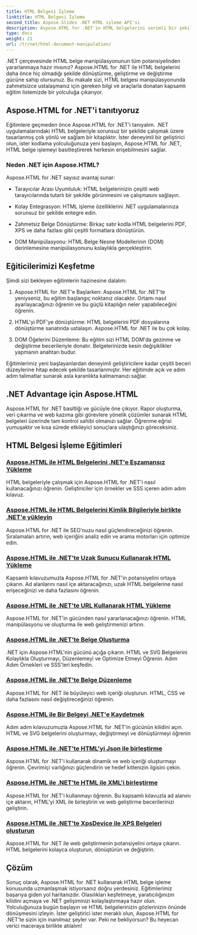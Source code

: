 ```yaml
---
title: HTML Belgesi İşleme
linktitle: HTML Belgesi İşleme
second_title: Aspose.Slides .NET HTML işleme API'si
description: Aspose.HTML for .NET'in HTML belgelerini verimli bir şekilde yönetmenizi nasıl sağladığını keşfedin. Süreç boyunca size yol gösterecek eğitimleri keşfedin.
type: docs
weight: 21
url: /tr/net/html-document-manipulation/
---
```


.NET çerçevesinde HTML belge manipülasyonunun tüm potansiyelinden yararlanmaya hazır mısınız? Aspose.HTML for .NET ile HTML belgelerini daha önce hiç olmadığı şekilde dönüştürme, geliştirme ve değiştirme gücüne sahip olursunuz. Bu makale sizi, HTML belgesi manipülasyonunda zahmetsizce ustalaşmanız için gereken bilgi ve araçlarla donatan kapsamlı eğitim listemizde bir yolculuğa çıkarıyor.

## Aspose.HTML for .NET'i tanıtıyoruz

Eğitimlere geçmeden önce Aspose.HTML for .NET'i tanıyalım. .NET uygulamalarındaki HTML belgeleriyle sorunsuz bir şekilde çalışmak üzere tasarlanmış çok yönlü ve sağlam bir kitaplıktır. İster deneyimli bir geliştirici olun, ister kodlama yolculuğunuza yeni başlayın, Aspose.HTML for .NET, HTML belge işlemeyi basitleştirerek herkesin erişebilmesini sağlar.

### Neden .NET için Aspose.HTML?

Aspose.HTML for .NET sayısız avantaj sunar:

- Tarayıcılar Arası Uyumluluk: HTML belgelerinizin çeşitli web tarayıcılarında tutarlı bir şekilde görünmesini ve çalışmasını sağlayın.

- Kolay Entegrasyon: HTML işleme özelliklerini .NET uygulamalarınıza sorunsuz bir şekilde entegre edin.

- Zahmetsiz Belge Dönüştürme: Birkaç satır kodla HTML belgelerini PDF, XPS ve daha fazlası gibi çeşitli formatlara dönüştürün.

- DOM Manipülasyonu: HTML Belge Nesne Modellerinin (DOM) derinlemesine manipülasyonunu kolaylıkla gerçekleştirin.

## Eğiticilerimizi Keşfetme

Şimdi sizi bekleyen eğitimlerin hazinesine dalalım:

1. Aspose.HTML for .NET'e Başlarken: Aspose.HTML for .NET'te yeniyseniz, bu eğitim başlangıç noktanız olacaktır. Ortamı nasıl ayarlayacağınızı öğrenin ve bu güçlü kitaplığın neler yapabileceğini öğrenin.

2. HTML'yi PDF'ye dönüştürme: HTML belgelerini PDF dosyalarına dönüştürme sanatında ustalaşın. Aspose.HTML for .NET ile bu çok kolay.

3. DOM Öğelerini Düzenleme: Bu eğitim sizi HTML DOM'da gezinme ve değiştirme becerileriyle donatır. Belgelerinizde kesin değişiklikler yapmanın anahtarı budur.

Eğitimlerimiz yeni başlayanlardan deneyimli geliştiricilere kadar çeşitli beceri düzeylerine hitap edecek şekilde tasarlanmıştır. Her eğitimde açık ve adım adım talimatlar sunarak asla karanlıkta kalmamanızı sağlar.

## .NET Advantage için Aspose.HTML

Aspose.HTML for .NET basitliği ve gücüyle öne çıkıyor. Rapor oluşturma, veri çıkarma ve web kazıma gibi görevlere yönelik çözümler sunarak HTML belgeleri üzerinde tam kontrol sahibi olmanızı sağlar. Öğrenme eğrisi yumuşaktır ve kısa sürede etkileyici sonuçlara ulaştığınızı göreceksiniz.

## HTML Belgesi İşleme Eğitimleri
### [Aspose.HTML ile HTML Belgelerini .NET'e Eşzamansız Yükleme](./load-html-doc-asynchronously/)
HTML belgeleriyle çalışmak için Aspose.HTML for .NET'i nasıl kullanacağınızı öğrenin. Geliştiriciler için örnekler ve SSS içeren adım adım kılavuz.
### [Aspose.HTML ile HTML Belgelerini Kimlik Bilgileriyle birlikte .NET'e yükleyin](./load-html-doc-with-credentials/)
Aspose.HTML for .NET ile SEO'nuzu nasıl güçlendireceğinizi öğrenin. Sıralamaları artırın, web içeriğini analiz edin ve arama motorları için optimize edin.
### [Aspose.HTML ile .NET'te Uzak Sunucu Kullanarak HTML Yükleme](./load-html-using-remote-server/)
Kapsamlı kılavuzumuzla Aspose.HTML for .NET'in potansiyelini ortaya çıkarın. Ad alanlarını nasıl içe aktaracağınızı, uzak HTML belgelerine nasıl erişeceğinizi ve daha fazlasını öğrenin.
### [Aspose.HTML ile .NET'te URL Kullanarak HTML Yükleme](./load-html-using-url/)
Aspose.HTML for .NET'in gücünden nasıl yararlanacağınızı öğrenin. HTML manipülasyonu ve oluşturma ile web geliştirmenizi artırın.
### [Aspose.HTML ile .NET'te Belge Oluşturma](./creating-a-document/)
.NET için Aspose.HTML'nin gücünü açığa çıkarın. HTML ve SVG Belgelerini Kolaylıkla Oluşturmayı, Düzenlemeyi ve Optimize Etmeyi Öğrenin. Adım Adım Örnekleri ve SSS'leri keşfedin.
### [Aspose.HTML ile .NET'te Belge Düzenleme](./editing-a-document/)
Aspose.HTML for .NET ile büyüleyici web içeriği oluşturun. HTML, CSS ve daha fazlasını nasıl değiştireceğinizi öğrenin.
### [Aspose.HTML ile Bir Belgeyi .NET'e Kaydetmek](./saving-a-document/)
Adım adım kılavuzumuzla Aspose.HTML for .NET'in gücünün kilidini açın. HTML ve SVG belgelerini oluşturmayı, değiştirmeyi ve dönüştürmeyi öğrenin
### [Aspose.HTML ile .NET'te HTML'yi Json ile birleştirme](./merge-html-with-json/)
Aspose.HTML for .NET'i kullanarak dinamik ve web içeriği oluşturmayı öğrenin. Çevrimiçi varlığınızı güçlendirin ve hedef kitlenizin ilgisini çekin.
### [Aspose.HTML ile .NET'te HTML ile XML'i birleştirme](./merge-html-with-xml/)
Aspose.HTML for .NET'i kullanmayı öğrenin. Bu kapsamlı kılavuzla ad alanını içe aktarın, HTML'yi XML ile birleştirin ve web geliştirme becerilerinizi geliştirin.
### [Aspose.HTML ile .NET'te XpsDevice ile XPS Belgeleri oluşturun](./generate-xps-documents-by-xpsdevice/)
Aspose.HTML for .NET ile web geliştirmenin potansiyelini ortaya çıkarın. HTML belgelerini kolayca oluşturun, dönüştürün ve değiştirin.

## Çözüm

Sonuç olarak, Aspose.HTML for .NET kullanarak HTML belge işleme konusunda uzmanlaşmak istiyorsanız doğru yerdesiniz. Eğitimlerimiz başarıya giden yol haritanızdır. Olasılıkları keşfetmeye, yaratıcılığınızın kilidini açmaya ve .NET gelişiminizi kolaylaştırmaya hazır olun. Yolculuğunuza bugün başlayın ve HTML belgelerinizin gözlerinizin önünde dönüşmesini izleyin. İster geliştirici ister meraklı olun, Aspose.HTML for .NET'te sizin için inanılmaz şeyler var. Peki ne bekliyorsun? Bu heyecan verici maceraya birlikte atılalım!